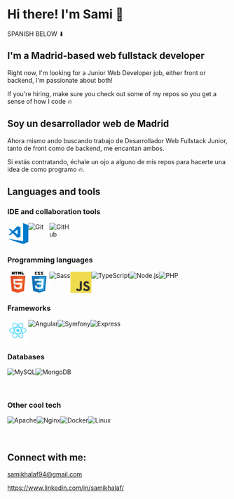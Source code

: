 # Hi there! I'm Sami 👋

SPANISH BELOW ⬇

## I'm a Madrid-based web fullstack developer

Right now, I'm looking for a Junior Web Developer job, either front or backend, I'm passionate about both!

If you're hiring, make sure you check out some of my repos so you get a sense of how I code 🔥

## Soy un desarrollador web de Madrid

Ahora mismo ando buscando trabajo de Desarrollador Web Fullstack Junior, tanto de front como de backend, me encantan ambos.

Si estás contratando, échale un ojo a alguno de mis repos para hacerte una idea de como programo 🔥.

## Languages and tools

### IDE and collaboration tools

<img align="left" alt="Visual Studio Code" width="48px" src="https://raw.githubusercontent.com/github/explore/80688e429a7d4ef2fca1e82350fe8e3517d3494d/topics/visual-studio-code/visual-studio-code.png" />
<img align="left" alt="Git" width="48px" src="https://git-scm.com/images/logos/downloads/Git-Icon-1788C.png" />
<img align="left" alt="GitHub" width="48px" src="https://image.flaticon.com/icons/png/512/25/25231.png" />
<br><br><br>

### Programming languages

<img align="left" alt="HTML5" height="48px" src="https://raw.githubusercontent.com/github/explore/80688e429a7d4ef2fca1e82350fe8e3517d3494d/topics/html/html.png" />
<img align="left" alt="CSS3" height="48px" src="https://raw.githubusercontent.com/github/explore/80688e429a7d4ef2fca1e82350fe8e3517d3494d/topics/css/css.png" />  
<img align="left" alt="Sass" height="48px" src="https://d2eip9sf3oo6c2.cloudfront.net/tags/images/000/001/057/full/scsslogo.png" />  
<img align="left" alt="JavaScript" height="48px" src="https://raw.githubusercontent.com/github/explore/80688e429a7d4ef2fca1e82350fe8e3517d3494d/topics/javascript/javascript.png" />
<img align="left" alt="TypeScript" height="48px" src="https://upload.wikimedia.org/wikipedia/commons/thumb/4/4c/Typescript_logo_2020.svg/1200px-Typescript_logo_2020.svg.png" />
<img align="left" alt="Node.js" height="48px" src="https://upload.wikimedia.org/wikipedia/commons/d/d9/Node.js_logo.svg" />
<img align="left" alt="PHP" height="48px" src="https://pngimg.com/uploads/php/php_PNG7.png" />
<br><br><br>

### Frameworks

<img align="left" alt="React" height="48px" src="https://raw.githubusercontent.com/github/explore/80688e429a7d4ef2fca1e82350fe8e3517d3494d/topics/react/react.png" />
<img align="left" alt="Angular" height="48px" src="https://upload.wikimedia.org/wikipedia/commons/thumb/c/cf/Angular_full_color_logo.svg/1200px-Angular_full_color_logo.svg.png" />
<img align="left" alt="Symfony" height="48px" src="https://avatars3.githubusercontent.com/u/143937?v=4" />
<img align="left" alt="Express" height="48px" src="https://d2eip9sf3oo6c2.cloudfront.net/tags/images/000/000/359/full/expressjslogo.png" />

<br><br><br>

### Databases

<img align="left" alt="MySQL" height="48px" src="https://www.freepnglogos.com/uploads/logo-mysql-png/logo-mysql-securing-mysql-and-connecting-wso-servers-yasassri-blog-18.png" />
<img align="left" alt="MongoDB" height="48px" src="https://www.todavianose.com/wp-content/uploads/2018/04/mongo-db-design.png" />
<br><br><br>

### Other cool tech

<img align="left" alt="Apache" height="48px" src="https://manualesit.com/wp-content/uploads/apache2-660x330.png" />
<img align="left" alt="Nginx" height="48px" src="https://linuxtips.us/wp-content/uploads/nginx-logo.png" />
<img align="left" alt="Docker" height="48px" src="https://www.docker.com/sites/default/files/social/docker_facebook_share.png" />
<img align="left" alt="Linux" height="48px" src="https://upload.wikimedia.org/wikipedia/commons/thumb/3/35/Tux.svg/1200px-Tux.svg.png" />

<br><br><br>

## Connect with me:

samikhalaf94@gmail.com

https://www.linkedin.com/in/samikhalaf/
